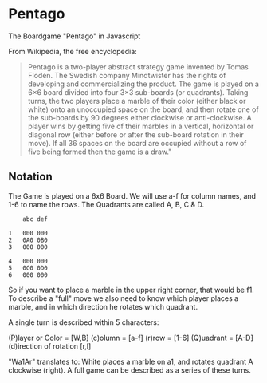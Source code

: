 Pentago
=======

The Boardgame "Pentago" in Javascript   

From Wikipedia, the free encyclopedia:

>Pentago is a two-player abstract strategy game invented by Tomas Flodén. The Swedish company Mindtwister has the rights of developing and commercializing the product.
>The game is played on a 6×6 board divided into four 3×3 sub-boards (or quadrants). Taking turns, the two players place a marble of their color (either black or white) onto an unoccupied space on the board, and then rotate one of the sub-boards by 90 degrees either clockwise or anti-clockwise.
>A player wins by getting five of their marbles in a vertical, horizontal or diagonal row (either before or after the sub-board rotation in their move). If all 36 spaces on the board are occupied without a row of five being formed then the game is a draw."   


Notation
--------
The Game is played on a 6x6 Board. We will use a-f for column names, and 1-6 to name the rows. The Quadrants are called A, B, C & D.

		abc def

	1	000 000
	2	0A0 0B0 
	3	000 000
		
	4	000 000
	5	0C0 0D0
	6	000 000

So if you want to place a marble in the upper right corner, that would be f1.
To describe a "full" move we also need to know which player places a marble, and in which direction he rotates which quadrant.
         
A single turn is described within 5 characters:

(P)layer or Color = [W,B]
(c)olumn = [a-f]
(r)row = [1-6]
(Q)uadrant = [A-D]
(d)irection of rotation [r,l]    

"Wa1Ar" translates to:
White places a marble on a1, and rotates quadrant A clockwise (right). 
A full game can be described as a series of these turns.



